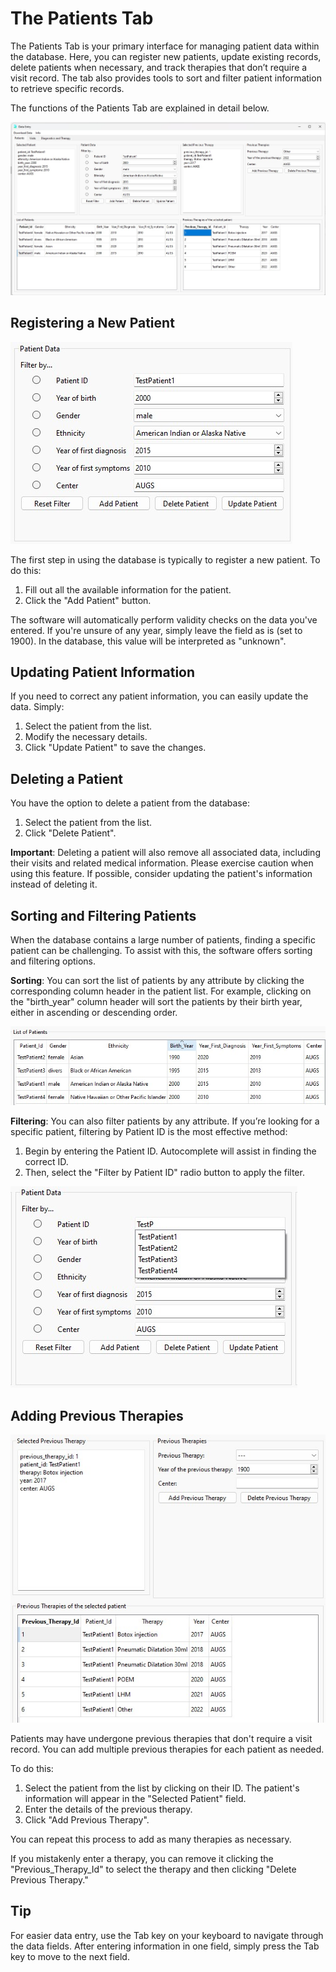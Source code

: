 # The Patients Tab

The Patients Tab is your primary interface for managing patient data within the database. 
Here, you can register new patients, update existing records, delete patients when necessary, and track therapies that don’t require a visit record. 
The tab also provides tools to sort and filter patient information to retrieve specific records.  

The functions of the Patients Tab are explained in detail below.

![Patients_tab](./manual_images/patients_tab.jpg)

## Registering a New Patient

![patient_data](./manual_images/patient_data.jpg)

The first step in using the database is typically to register a new patient. To do this:

1. Fill out all the available information for the patient.
2. Click the "Add Patient" button.

The software will automatically perform validity checks on the data you've entered. 
If you're unsure of any year, simply leave the field as is (set to 1900). 
In the database, this value will be interpreted as "unknown".

## Updating Patient Information

If you need to correct any patient information, you can easily update the data. Simply:

1. Select the patient from the list.
2. Modify the necessary details.
3. Click "Update Patient" to save the changes.

## Deleting a Patient

You have the option to delete a patient from the database:

1. Select the patient from the list. 
2. Click "Delete Patient".

**Important**: Deleting a patient will also remove all associated data, including their visits and related medical information. 
Please exercise caution when using this feature. If possible, consider updating the patient's information instead of deleting it.

## Sorting and Filtering Patients

When the database contains a large number of patients, finding a specific patient can be challenging. To assist with this, the software offers sorting and filtering options.

**Sorting**:
You can sort the list of patients by any attribute by clicking the corresponding column header in the patient list. For example, clicking on the "birth_year" column header will sort the patients by their birth year, either in ascending or descending order.

![sorting](./manual_images/sorting.jpg)

**Filtering**:
You can also filter patients by any attribute. If you’re looking for a specific patient, filtering by Patient ID is the most effective method:

1. Begin by entering the Patient ID. Autocomplete will assist in finding the correct ID.
2. Then, select the "Filter by Patient ID" radio button to apply the filter.

![autocomplete](./manual_images/autocomplete.jpg)

## Adding Previous Therapies

![previous_therapies](./manual_images/previous_therapies.jpg)

Patients may have undergone previous therapies that don't require a visit record. You can add multiple previous therapies for each patient as needed.

To do this:

1. Select the patient from the list by clicking on their ID. The patient's information will appear in the "Selected Patient" field. 
2. Enter the details of the previous therapy.
3. Click "Add Previous Therapy".

You can repeat this process to add as many therapies as necessary. 

If you mistakenly enter a therapy, you can remove it clicking the "Previous_Therapy_Id" to select the therapy and then clicking "Delete Previous Therapy."

## Tip

For easier data entry, use the Tab key on your keyboard to navigate through the data fields. 
After entering information in one field, simply press the Tab key to move to the next field.